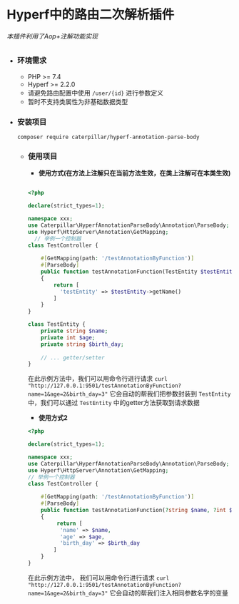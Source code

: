 # Hyperf中的路由二次解析插件

###### 本插件利用了Aop+注解功能实现



- ### 环境需求

  - PHP >= 7.4
  - Hyperf >= 2.2.0
  - 请避免路由配置中使用 `/user/{id}` 进行参数定义
  - 暂时不支持类属性为非基础数据类型

- ### 安装项目

  ```shell
  composer require caterpillar/hyperf-annotation-parse-body
  ```

  - ### 使用项目

    - **使用方式(在方法上注解只在当前方法生效，在类上注解可在本类生效)**

    ```php
  
    <?php
    
    declare(strict_types=1);
  	
    namespace xxx;
    use Caterpillar\HyperfAnnotationParseBody\Annotation\ParseBody;
    use Hyperf\HttpServer\Annotation\GetMapping;
      // 举例一个控制器
    class TestController {
    	
        #[GetMapping(path: '/testAnnotationByFunction')]
        #[ParseBody]
        public function testAnnotationFunction(TestEntity $testEntity)
        {
            return [
              'testEntity' => $testEntity->getName()
            ]
        }
    }
  
    class TestEntity {
        private string $name;
        private int $age;
        private string $birth_day;
      
        // ... getter/setter
    }
    ```

    在此示例方法中，我们可以用命令行进行请求 `curl "http://127.0.0.1:9501/testAnnotationByFunction?name=1&age=2&birth_day=3"` 它会自动的帮我们把参数封装到 `TestEntity` 中，我们可以通过 `TestEntity` 中的getter方法获取到请求数据

    - **使用方式2**

    ```php
    <?php
    
    declare(strict_types=1);
  	
    namespace xxx;
    use Caterpillar\HyperfAnnotationParseBody\Annotation\ParseBody;
    use Hyperf\HttpServer\Annotation\GetMapping;
    // 举例一个控制器
    class TestController {
    	
        #[GetMapping(path: '/testAnnotationByFunction')]
        #[ParseBody]
        public function testAnnotationFunction(?string $name, ?int $age, ?$birth_day)
        {
             return [
              'name' => $name,
              'age' => $age,
              'birth_day' => $birth_day
            ]
        }
    }
    ```

    在此示例方法中， 我们可以用命令行进行请求 `curl "http://127.0.0.1:9501/testAnnotationByFunction?name=1&age=2&birth_day=3"` 它会自动的帮我们注入相同参数名字的变量

